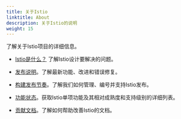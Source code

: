 ```yaml
---
title: 关于Istio
linktitle: About
description: 关于Istio的说明
weight: 15
---
```


了解关于Istio项目的详细信息。

- [Istio是什么？](/about/intro/) 了解Istio设计要解决的问题。

- [发布说明](/about/notes/)。了解最新功能、改进和错误修复。

- [构建发布节奏](/about/release-cadence/)。了解我们如何管理、编号并支持Istio发布。

- [功能状态](/about/feature-stages/)。获取Istio单项功能及其相对成熟度和支持级别的详细列表。

- [贡献文档](/about/contribute/)。了解如何帮助改善Istio的文档。
